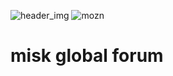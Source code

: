 ![header_img](https://github.com/user-attachments/assets/a765cc0c-8a83-44f7-967c-ffb21f3f3b32) ![mozn](https://github.com/user-attachments/assets/37ffbeb2-fc44-44fa-a818-0b6ea1081f7e)


# misk global forum
